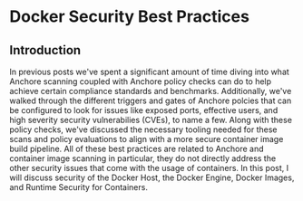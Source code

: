 # Docker Security Best Practices

## Introduction

In previous posts we've spent a significant amount of time diving into what Anchore scanning coupled with Anchore policy checks can do to help achieve certain compliance standards and benchmarks. Additionally, we've walked through the different triggers and gates of Anchore polcies that can be configured to look for issues like exposed ports, effective users, and high severity security vulnerabilies (CVEs), to name a few. Along with these policy checks, we've discussed the necessary tooling needed for these scans and policy evaluations to align with a more secure container image build pipeline. All of these best practices are related to Anchore and container image scanning in particular, they do not directly address the other security issues that come with the usage of containers. In this post, I will discuss security of the Docker Host, the Docker Engine, Docker Images, and Runtime Security for Containers. 
